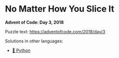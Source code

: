 # No Matter How You Slice It

**Advent of Code: Day 3, 2018**

Puzzle text: <https://adventofcode.com/2018/day/3>

Solutions in other languages:

- [🐍 Python](../../../../python/2018/03_no_matter_how_you_slice_it)
